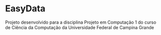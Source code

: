 # EasyData
Projeto desenvolvido para a disciplina Projeto em Computação 1 do curso de Ciência da Computação da Universidade Federal de Campina Grande
